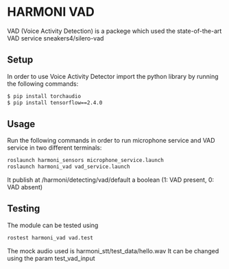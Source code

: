 # HARMONI VAD


VAD (Voice Activity Detection) is a packege which used the state-of-the-art VAD service sneakers4/silero-vad


## Setup

In order to use Voice Activity Detector import the python library by running the following commands:

```bash 
$ pip install torchaudio
$ pip install tensorflow==2.4.0
``` 


## Usage

Run the following commands in order to run microphone service and VAD service in two different terminals:

```  bash
roslaunch harmoni_sensors microphone_service.launch
roslaunch harmoni_vad vad_service.launch
```

It publish at /harmoni/detecting/vad/default a boolean (1: VAD present, 0: VAD absent)

## Testing

The module can be tested using

```  bash
rostest harmoni_vad vad.test
```

The mock audio used is harmoni_stt/test_data/hello.wav
It can be changed using the param test_vad_input
